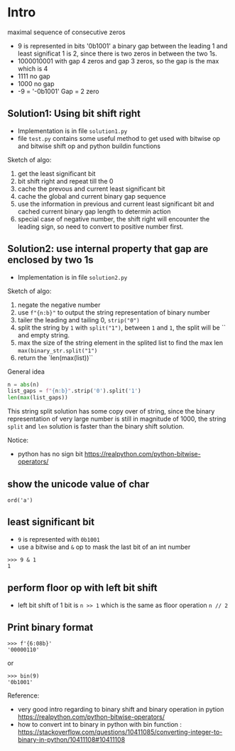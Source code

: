 # Intro

maximal sequence of consecutive zeros 

* 9 is represented in bits '0b1001' a binary gap between the leading 1 and least significat 1 is 2, since there is two zeros in between the two 1s.
* 1000010001 with gap 4 zeros and gap 3 zeros, so the gap is the max which is 4
* 1111 no gap
* 1000 no gap
* -9 = '-0b1001' Gap = 2 zero

## Solution1: Using bit shift right
* Implementation is in file `solution1.py`
* file `test.py` contains some useful method to get used with bitwise op and bitwise shift op and python buildin functions

Sketch of algo: 
1. get the least significant bit
2. bit shift right and repeat till the 0
3. cache the prevous and current least significant bit
4. cache the global and current binary gap sequence
5. use the information in previous and current least significant bit and cached current binary gap length to determin action
6. special case of negative number, the shift right will encounter the leading sign, so need to convert to positive number first. 

## Solution2: use internal property that gap are enclosed by two 1s
* Implementation is in file `solution2.py`

Sketch of algo:
1. negate the negative number
2. use `f"{n:b}"` to output the string representation of binary number
3. tailer the leading and tailing 0, `strip("0")`
4. split the string by `1` with `split("1")`, between `1` and `1`, the split will be `` and empty string.
5. max the size of the string element in the splited list to find the max len `max(binary_str.split("1")`
6. return the `len(max(list))``

General idea
```python
n = abs(n)
list_gaps = f"{n:b}".strip('0').split('1')
len(max(list_gaps))
```

This string split solution has some copy over of string, since the binary representation of very large number is still in magnitude of 1000, the string `split` and `len` solution is faster than the binary shift solution.

Notice:
* python has no sign bit
https://realpython.com/python-bitwise-operators/

## show the unicode value of char
```python3
ord('a')
```

## least significant bit
* `9` is represented with `0b1001`
* use a bitwise and `&` op to mask the last bit of an int number
```python3
>>> 9 & 1
1
```

## perform floor op with left bit shift
* left bit shift of 1 bit is `n >> 1` which is the same as floor operation `n // 2`

## Print binary format
```python3
>>> f'{6:08b}'
'00000110'
```
or
```python3
>>> bin(9)
'0b1001'
```

Reference: 
* very good intro regarding to binary shift and binary operation in pytion https://realpython.com/python-bitwise-operators/
* how to convert int to binary in python with bin function : https://stackoverflow.com/questions/10411085/converting-integer-to-binary-in-python/10411108#10411108

